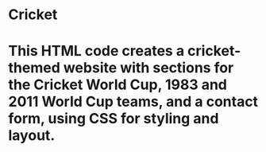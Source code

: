 # Cricket
# This HTML code creates a cricket-themed website with sections for the Cricket World Cup, 1983 and 2011 World Cup teams, and a contact form, using CSS for styling and layout.

